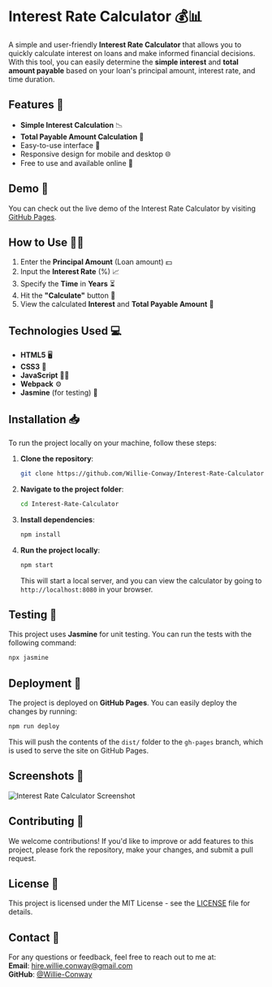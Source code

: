 
# Interest Rate Calculator 💰📊

A simple and user-friendly **Interest Rate Calculator** that allows you to quickly calculate interest on loans and make informed financial decisions. With this tool, you can easily determine the **simple interest** and **total amount payable** based on your loan's principal amount, interest rate, and time duration.

## Features 🚀

- **Simple Interest Calculation** 📉
- **Total Payable Amount Calculation** 💸
- Easy-to-use interface 🎨
- Responsive design for mobile and desktop 🌐
- Free to use and available online 🌟

## Demo 🎥

You can check out the live demo of the Interest Rate Calculator by visiting [GitHub Pages](https://Willie-Conway.github.io/Interest-Rate-Calculator).

## How to Use 🧑‍💻

1. Enter the **Principal Amount** (Loan amount) 💵
2. Input the **Interest Rate** (%) 📈
3. Specify the **Time** in **Years** ⏳
4. Hit the **"Calculate"** button 🔢
5. View the calculated **Interest** and **Total Payable Amount** 🎯

## Technologies Used 💻

- **HTML5** 🖥️
- **CSS3** 🎨
- **JavaScript** 🧑‍💻
- **Webpack** ⚙️
- **Jasmine** (for testing) 🔬

## Installation 📥

To run the project locally on your machine, follow these steps:

1. **Clone the repository**:

   ```bash
   git clone https://github.com/Willie-Conway/Interest-Rate-Calculator.git
   ```

2. **Navigate to the project folder**:

   ```bash
   cd Interest-Rate-Calculator
   ```

3. **Install dependencies**:

   ```bash
   npm install
   ```

4. **Run the project locally**:

   ```bash
   npm start
   ```

   This will start a local server, and you can view the calculator by going to `http://localhost:8080` in your browser.

## Testing 🧪

This project uses **Jasmine** for unit testing. You can run the tests with the following command:

```bash
npx jasmine
```

## Deployment 🚀

The project is deployed on **GitHub Pages**. You can easily deploy the changes by running:

```bash
npm run deploy
```

This will push the contents of the `dist/` folder to the `gh-pages` branch, which is used to serve the site on GitHub Pages.

## Screenshots 📸

![Interest Rate Calculator Screenshot](screenshot.png)

## Contributing 🤝

We welcome contributions! If you'd like to improve or add features to this project, please fork the repository, make your changes, and submit a pull request.

## License 📜

This project is licensed under the MIT License - see the [LICENSE](LICENSE) file for details.

## Contact 📧

For any questions or feedback, feel free to reach out to me at:  
**Email**: [hire.willie.conway@gmail.com](mailto:hire.willie.conway@gmail.com)  
**GitHub**: [@Willie-Conway](https://github.com/Willie-Conway)

